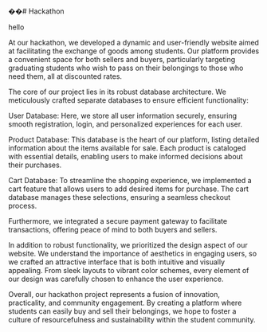 ��#   H a c k a t h o n 

hello

At our hackathon, we developed a dynamic and user-friendly website aimed at facilitating the exchange of goods among students. Our platform provides a convenient space for both sellers and buyers, particularly targeting graduating students who wish to pass on their belongings to those who need them, all at discounted rates.

The core of our project lies in its robust database architecture. We meticulously crafted separate databases to ensure efficient functionality:

User Database: Here, we store all user information securely, ensuring smooth registration, login, and personalized experiences for each user.

Product Database: This database is the heart of our platform, listing detailed information about the items available for sale. Each product is cataloged with essential details, enabling users to make informed decisions about their purchases.

Cart Database: To streamline the shopping experience, we implemented a cart feature that allows users to add desired items for purchase. The cart database manages these selections, ensuring a seamless checkout process.

Furthermore, we integrated a secure payment gateway to facilitate transactions, offering peace of mind to both buyers and sellers.

In addition to robust functionality, we prioritized the design aspect of our website. We understand the importance of aesthetics in engaging users, so we crafted an attractive interface that is both intuitive and visually appealing. From sleek layouts to vibrant color schemes, every element of our design was carefully chosen to enhance the user experience.

Overall, our hackathon project represents a fusion of innovation, practicality, and community engagement. By creating a platform where students can easily buy and sell their belongings, we hope to foster a culture of resourcefulness and sustainability within the student community.

 
